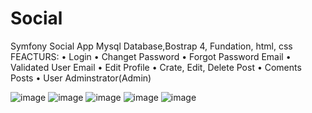 # Social
 Symfony Social App
 Mysql Database,Bostrap 4, Fundation, html, css 
FEACTURS:
•	Login
•	Changet Password
•	Forgot Password Email 
•	Validated User Email 
•	Edit Profile 
•	Crate, Edit, Delete Post
•	Coments Posts
•	User Adminstrator(Admin)

![image](https://user-images.githubusercontent.com/86753747/146273419-dea99dd6-b15d-4ea7-b608-5b89fdd4f7e6.png)
![image](https://user-images.githubusercontent.com/86753747/146273515-93bf1a46-bb37-4725-b7cd-68163ecfb99d.png)
![image](https://user-images.githubusercontent.com/86753747/146273550-a1cc3a41-76d1-46fa-b944-ec4c68992a14.png)
![image](https://user-images.githubusercontent.com/86753747/146273573-12fd7200-4b0c-40ab-a688-0b88af24de78.png)
![image](https://user-images.githubusercontent.com/86753747/146273993-a56f952e-ef78-42ff-81f2-bb6394d58eea.png)

